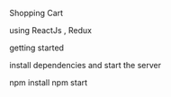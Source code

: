 Shopping Cart

using ReactJs , Redux 

getting started

install dependencies and start the server

npm install
npm start
